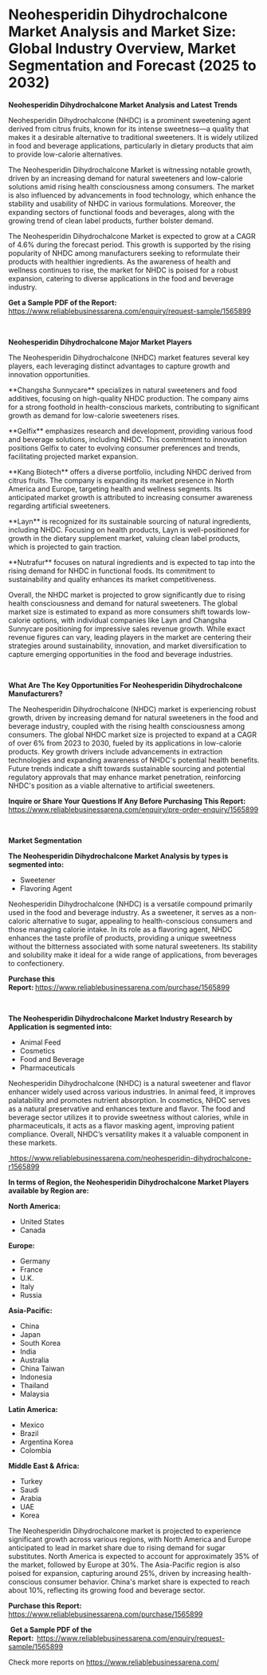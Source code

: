 <p><h1>Neohesperidin Dihydrochalcone Market Analysis and Market Size: Global Industry Overview, Market Segmentation and Forecast (2025 to 2032)</h1></p><p><strong>Neohesperidin Dihydrochalcone Market Analysis and Latest Trends</strong></p>
<p><p>Neohesperidin Dihydrochalcone (NHDC) is a prominent sweetening agent derived from citrus fruits, known for its intense sweetness—a quality that makes it a desirable alternative to traditional sweeteners. It is widely utilized in food and beverage applications, particularly in dietary products that aim to provide low-calorie alternatives. </p><p>The Neohesperidin Dihydrochalcone Market is witnessing notable growth, driven by an increasing demand for natural sweeteners and low-calorie solutions amid rising health consciousness among consumers. The market is also influenced by advancements in food technology, which enhance the stability and usability of NHDC in various formulations. Moreover, the expanding sectors of functional foods and beverages, along with the growing trend of clean label products, further bolster demand. </p><p>The Neohesperidin Dihydrochalcone Market is expected to grow at a CAGR of 4.6% during the forecast period. This growth is supported by the rising popularity of NHDC among manufacturers seeking to reformulate their products with healthier ingredients. As the awareness of health and wellness continues to rise, the market for NHDC is poised for a robust expansion, catering to diverse applications in the food and beverage industry.</p></p>
<p><strong>Get a Sample PDF of the Report:&nbsp;</strong> <a href="https://www.reliablebusinessarena.com/enquiry/request-sample/1565899?utm_campaign=2886&utm_medium=2&utm_source=Github&utm_content=ia&utm_term=28022025&utm_id=neohesperidin-dihydrochalcone">https://www.reliablebusinessarena.com/enquiry/request-sample/1565899</a></p>
<p>&nbsp;</p>
<p><strong>Neohesperidin Dihydrochalcone Major Market Players</strong></p>
<p><p>The Neohesperidin Dihydrochalcone (NHDC) market features several key players, each leveraging distinct advantages to capture growth and innovation opportunities. </p><p>**Changsha Sunnycare** specializes in natural sweeteners and food additives, focusing on high-quality NHDC production. The company aims for a strong foothold in health-conscious markets, contributing to significant growth as demand for low-calorie sweeteners rises.</p><p>**Gelfix** emphasizes research and development, providing various food and beverage solutions, including NHDC. This commitment to innovation positions Gelfix to cater to evolving consumer preferences and trends, facilitating projected market expansion.</p><p>**Kang Biotech** offers a diverse portfolio, including NHDC derived from citrus fruits. The company is expanding its market presence in North America and Europe, targeting health and wellness segments. Its anticipated market growth is attributed to increasing consumer awareness regarding artificial sweeteners.</p><p>**Layn** is recognized for its sustainable sourcing of natural ingredients, including NHDC. Focusing on health products, Layn is well-positioned for growth in the dietary supplement market, valuing clean label products, which is projected to gain traction.</p><p>**Nutrafur** focuses on natural ingredients and is expected to tap into the rising demand for NHDC in functional foods. Its commitment to sustainability and quality enhances its market competitiveness.</p><p>Overall, the NHDC market is projected to grow significantly due to rising health consciousness and demand for natural sweeteners. The global market size is estimated to expand as more consumers shift towards low-calorie options, with individual companies like Layn and Changsha Sunnycare positioning for impressive sales revenue growth. While exact revenue figures can vary, leading players in the market are centering their strategies around sustainability, innovation, and market diversification to capture emerging opportunities in the food and beverage industries.</p></p>
<p>&nbsp;</p>
<p><strong>What Are The Key Opportunities For Neohesperidin Dihydrochalcone Manufacturers?</strong></p>
<p><p>The Neohesperidin Dihydrochalcone (NHDC) market is experiencing robust growth, driven by increasing demand for natural sweeteners in the food and beverage industry, coupled with the rising health consciousness among consumers. The global NHDC market size is projected to expand at a CAGR of over 6% from 2023 to 2030, fueled by its applications in low-calorie products. Key growth drivers include advancements in extraction technologies and expanding awareness of NHDC's potential health benefits. Future trends indicate a shift towards sustainable sourcing and potential regulatory approvals that may enhance market penetration, reinforcing NHDC's position as a viable alternative to artificial sweeteners.</p></p>
<p><strong>Inquire or Share Your Questions If Any Before Purchasing This Report:</strong> <a href="https://www.reliablebusinessarena.com/enquiry/pre-order-enquiry/1565899?utm_campaign=2886&utm_medium=2&utm_source=Github&utm_content=ia&utm_term=28022025&utm_id=neohesperidin-dihydrochalcone">https://www.reliablebusinessarena.com/enquiry/pre-order-enquiry/1565899</a></p>
<p>&nbsp;</p>
<p><strong>Market Segmentation</strong></p>
<p><strong>The Neohesperidin Dihydrochalcone Market Analysis by types is segmented into:</strong></p>
<p><ul><li>Sweetener</li><li>Flavoring Agent</li></ul></p>
<p><p>Neohesperidin Dihydrochalcone (NHDC) is a versatile compound primarily used in the food and beverage industry. As a sweetener, it serves as a non-caloric alternative to sugar, appealing to health-conscious consumers and those managing calorie intake. In its role as a flavoring agent, NHDC enhances the taste profile of products, providing a unique sweetness without the bitterness associated with some natural sweeteners. Its stability and solubility make it ideal for a wide range of applications, from beverages to confectionery.</p></p>
<p><strong>Purchase this Report:&nbsp;</strong><a href="https://www.reliablebusinessarena.com/purchase/1565899?utm_campaign=2886&utm_medium=2&utm_source=Github&utm_content=ia&utm_term=28022025&utm_id=neohesperidin-dihydrochalcone">https://www.reliablebusinessarena.com/purchase/1565899</a></p>
<p>&nbsp;</p>
<p><strong>The Neohesperidin Dihydrochalcone Market Industry Research by Application is segmented into:</strong></p>
<p><ul><li>Animal Feed</li><li>Cosmetics</li><li>Food and Beverage</li><li>Pharmaceuticals</li></ul></p>
<p><p>Neohesperidin Dihydrochalcone (NHDC) is a natural sweetener and flavor enhancer widely used across various industries. In animal feed, it improves palatability and promotes nutrient absorption. In cosmetics, NHDC serves as a natural preservative and enhances texture and flavor. The food and beverage sector utilizes it to provide sweetness without calories, while in pharmaceuticals, it acts as a flavor masking agent, improving patient compliance. Overall, NHDC’s versatility makes it a valuable component in these markets.</p></p>
<p><a href="https://www.reliablebusinessarena.com/neohesperidin-dihydrochalcone-r1565899?utm_campaign=2886&utm_medium=2&utm_source=Github&utm_content=ia&utm_term=28022025&utm_id=neohesperidin-dihydrochalcone">&nbsp;https://www.reliablebusinessarena.com/neohesperidin-dihydrochalcone-r1565899</a></p>
<p><strong>In terms of Region, the Neohesperidin Dihydrochalcone Market Players available by Region are:</strong></p>
<p>
    <p> <strong> North America: </strong>
        <ul>
            <li>United States</li>
            <li>Canada</li>
        </ul>
        </p> 
    <p> <strong> Europe: </strong>
        <ul>
            <li>Germany</li>
            <li>France</li>
            <li>U.K.</li>
            <li>Italy</li>
            <li>Russia</li>
        </ul>
        </p> 
    <p> <strong> Asia-Pacific: </strong>
        <ul>
            <li>China</li>
            <li>Japan</li>
            <li>South Korea</li>
            <li>India</li>
            <li>Australia</li>
            <li>China Taiwan</li>
            <li>Indonesia</li>
            <li>Thailand</li>
            <li>Malaysia</li>
        </ul>
        </p> 
    <p> <strong> Latin America: </strong>
        <ul>
            <li>Mexico</li>
            <li>Brazil</li>
            <li>Argentina Korea</li>
            <li>Colombia</li>
        </ul>
        </p> 
    <p> <strong> Middle East & Africa: </strong>
        <ul>
            <li>Turkey</li>
            <li>Saudi</li>
            <li>Arabia</li>
            <li>UAE</li>
            <li>Korea</li>
        </ul>
    </p>
    </p>
<p><p>The Neohesperidin Dihydrochalcone market is projected to experience significant growth across various regions, with North America and Europe anticipated to lead in market share due to rising demand for sugar substitutes. North America is expected to account for approximately 35% of the market, followed by Europe at 30%. The Asia-Pacific region is also poised for expansion, capturing around 25%, driven by increasing health-conscious consumer behavior. China's market share is expected to reach about 10%, reflecting its growing food and beverage sector.</p></p>
<p><strong>Purchase this Report: </strong><a href="https://www.reliablebusinessarena.com/purchase/1565899?utm_campaign=2886&utm_medium=2&utm_source=Github&utm_content=ia&utm_term=28022025&utm_id=neohesperidin-dihydrochalcone">https://www.reliablebusinessarena.com/purchase/1565899</a></p>
<p>&nbsp;<strong>Get a Sample PDF of the Report:&nbsp;&nbsp;</strong><a href="https://www.reliablebusinessarena.com/enquiry/request-sample/1565899?utm_campaign=2886&utm_medium=2&utm_source=Github&utm_content=ia&utm_term=28022025&utm_id=neohesperidin-dihydrochalcone">https://www.reliablebusinessarena.com/enquiry/request-sample/1565899</a></p>
<p><strong></strong></p>
<p>Check more reports on <a href="https://www.reliablebusinessarena.com/?utm_campaign=2886&utm_medium=2&utm_source=Github&utm_content=ia&utm_term=28022025&utm_id=neohesperidin-dihydrochalcone">https://www.reliablebusinessarena.com/</a></p>